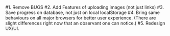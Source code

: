 #1. Remove BUGS
#2. Add Features of uploading images (not just links)
#3. Save progress on database, not just on local localStorage
#4. Bring same behaviours on all major browsers for better user experience. (There are slight differences right now that an observant one can notice.)
#5. Redesign UX/UI.
